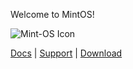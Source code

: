 Welcome to MintOS!

![Mint-OS Icon](https://github.com/nift4/Mint-OS/raw/master/icon.png)

[Docs](https://github.com/nift4/Mint-OS/wiki) | [Support](https://nift4.github.io/Mint-OS/support) | [Download](https://sourceforge.net/p/mint-os-project)
